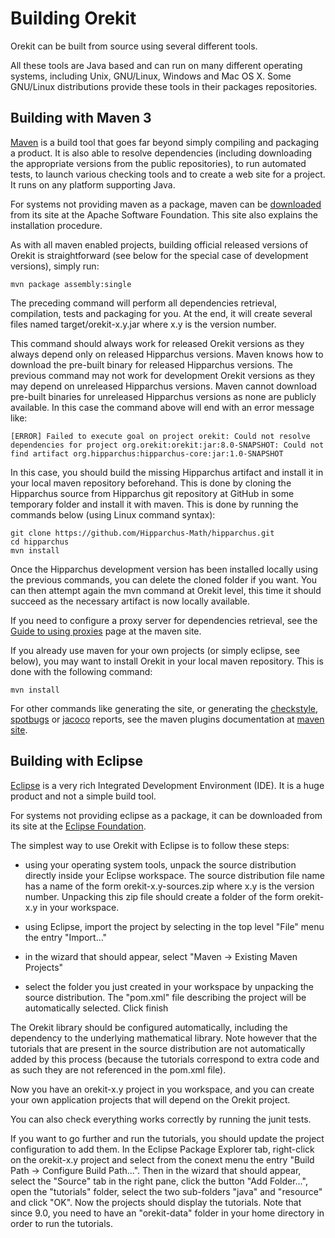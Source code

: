 <!--- Copyright 2002-2019 CS Systèmes d'Information
  Licensed under the Apache License, Version 2.0 (the "License");
  you may not use this file except in compliance with the License.
  You may obtain a copy of the License at

    http://www.apache.org/licenses/LICENSE-2.0

  Unless required by applicable law or agreed to in writing, software
  distributed under the License is distributed on an "AS IS" BASIS,
  WITHOUT WARRANTIES OR CONDITIONS OF ANY KIND, either express or implied.
  See the License for the specific language governing permissions and
  limitations under the License.
-->

# Building Orekit

Orekit can be built from source using several different tools.

All these tools are Java based and can run on many different operating
systems, including Unix, GNU/Linux, Windows and Mac OS X. Some GNU/Linux
distributions provide these tools in their packages repositories.

## Building with Maven 3

[Maven](http://maven.apache.org/) is a build tool that goes far beyond
simply compiling and packaging a product. It is also able to resolve
dependencies (including downloading the appropriate versions from the public
repositories), to run automated tests, to launch various checking tools and
to create a web site for a project. It runs on any platform supporting Java.

For systems not providing maven as a package, maven can be
[downloaded](http://maven.apache.org/download.cgi) from its site at the
Apache Software Foundation. This site also explains the
installation procedure.

As with all maven enabled projects, building official released versions of
Orekit is straightforward (see below for the special case of development versions),
simply run:

    mvn package assembly:single

The preceding command will perform all dependencies retrieval, compilation,
tests and packaging for you. At the end, it will create several files named
target/orekit-x.y.jar where x.y is the version number.

This command should always work for released Orekit versions as they
always depend only on released Hipparchus versions. Maven knows how
to download the pre-built binary for released Hipparchus versions.
The previous command may not work for development Orekit versions as they
may depend on unreleased Hipparchus versions. Maven cannot download
pre-built binaries for unreleased Hipparchus versions as none are
publicly available. In this case the command above will end with an error message
like:

    [ERROR] Failed to execute goal on project orekit: Could not resolve dependencies for project org.orekit:orekit:jar:8.0-SNAPSHOT: Could not find artifact org.hipparchus:hipparchus-core:jar:1.0-SNAPSHOT

In this case, you should build the missing Hipparchus artifact and
install it in your local maven repository beforehand. This is done by cloning
the Hipparchus source from Hipparchus git repository at GitHub in some
temporary folder and install it with maven. This is done by
running the commands below (using Linux command syntax):

    git clone https://github.com/Hipparchus-Math/hipparchus.git
    cd hipparchus
    mvn install

Once the Hipparchus development version has been installed locally using
the previous commands, you can delete the cloned folder if you want. You can then
attempt again the mvn command at Orekit level, this time it should succeed as the
necessary artifact is now locally available.

If you need to configure a proxy server for dependencies retrieval, see
the [Guide to using proxies](http://maven.apache.org/guides/mini/guide-proxies.html)
page at the maven site.

If you already use maven for your own projects (or simply eclipse, see
below), you may want to install Orekit in your local maven repository. This is done
with the following command:

    mvn install

For other commands like generating the site, or generating the
[checkstyle](http://checkstyle.sourceforge.net/),
[spotbugs](https://spotbugs.github.io/) or
[jacoco](http://www.eclemma.org/jacoco/) reports, see the maven
plugins documentation at [maven site](http://maven.apache.org/plugins/index.html).

## Building with Eclipse

[Eclipse](http://www.eclipse.org/) is a very rich Integrated Development
Environment (IDE). It is a huge product and not a simple build tool.

For systems not providing eclipse as a package, it can be downloaded from its
site at the [Eclipse Foundation](http://www.eclipse.org/downloads/).

The simplest way to use Orekit with Eclipse is to follow these steps:

  * using your operating system tools, unpack the source distribution directly
    inside your Eclipse workspace. The source distribution file name has a name
    of the form orekit-x.y-sources.zip where x.y is the version number. Unpacking
    this zip file should create a folder of the form orekit-x.y in your workspace.

  * using Eclipse, import the project by selecting in the top level "File" menu
    the entry "Import..."

  * in the wizard that should appear, select "Maven -> Existing Maven Projects"

  * select the folder you just created in your workspace by unpacking the
    source distribution. The "pom.xml" file describing the project will be
    automatically selected. Click finish

The Orekit library should be configured automatically, including the dependency
to the underlying mathematical library. Note however that the tutorials
that are present in the source distribution are not automatically added by
this process (because the tutorials correspond to extra code and as such they
are not referenced in the pom.xml file).

Now you have an orekit-x.y project in you workspace, and you can create your
own application projects that will depend on the Orekit project.

You can also check everything works correctly by running the junit tests.

If you want to go further and run the tutorials, you should update the
project configuration to add them. In the Eclipse Package Explorer tab,
right-click on the orekit-x.y project and select from the conext menu
the entry "Build Path -> Configure Build Path...". Then in the wizard that
should appear, select the "Source" tab in the right pane, click the button
"Add Folder...", open the "tutorials" folder, select the two sub-folders
"java" and "resource" and click "OK". Now the projects should display the
tutorials. Note that since 9.0, you need to have an "orekit-data" folder
in your home directory in order to run the tutorials.
